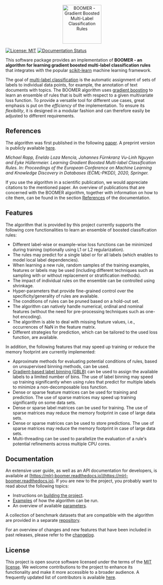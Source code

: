 <p align="center">
  <img alt="BOOMER - Gradient Boosted Multi-Label Classification Rules" src="https://github.com/mrapp-ke/Boomer/blob/master/logo.png" height="128"/>
</p>

[![License: MIT](https://img.shields.io/badge/License-MIT-yellow.svg)](https://opensource.org/licenses/MIT)
[![Documentation Status](https://readthedocs.org/projects/mlrl-boomer/badge/?version=latest)](https://mlrl-boomer.readthedocs.io/en/latest/?badge=latest)

This software package provides an implementation of **BOOMER - an algorithm for learning gradient boosted multi-label classification rules** that integrates with the popular [scikit-learn](https://scikit-learn.org) machine learning framework.

The goal of [multi-label classification](https://en.wikipedia.org/wiki/Multi-label_classification) is the automatic assignment of sets of labels to individual data points, for example, the annotation of text documents with topics. The BOOMER algorithm uses [gradient boosting](https://en.wikipedia.org/wiki/Gradient_boosting) to learn an ensemble of rules that is built with respect to a given multivariate loss function. To provide a versatile tool for different use cases, great emphasis is put on the *efficiency* of the implementation. To ensure its *flexibility*, it is designed in a modular fashion and can therefore easily be adjusted to different requirements.  

## References

The algorithm was first published in the following [paper](https://doi.org/10.1007/978-3-030-67664-3_8). A preprint version is publicly available [here](https://arxiv.org/pdf/2006.13346.pdf).

*Michael Rapp, Eneldo Loza Mencía, Johannes Fürnkranz Vu-Linh Nguyen and Eyke Hüllermeier. Learning Gradient Boosted Multi-label Classification Rules. In: Proceedings of the European Conference on Machine Learning and Knowledge Discovery in Databases (ECML-PKDD), 2020, Springer.*

If you use the algorithm in a scientific publication, we would appreciate citations to the mentioned paper. An overview of publications that are concerned with the BOOMER algorithm, together with information on how to cite them, can be found in the section [References](https://mlrl-boomer.readthedocs.io/en/latest/references/index.html) of the documentation. 

## Features

The algorithm that is provided by this project currently supports the following core functionalities to learn an ensemble of boosted classification rules:

* Different label-wise or example-wise loss functions can be minimized during training (optionally using L1 or L2 regularization).
* The rules may predict for a single label or for all labels (which enables to model local label dependencies).
* When learning a new rule, random samples of the training examples, features or labels may be used (including different techniques such as sampling with or without replacement or stratification methods).
* The impact of individual rules on the ensemble can be controlled using shrinkage.
* Hyper-parameters that provide fine-grained control over the specificity/generality of rules are available.
* The conditions of rules can be pruned based on a hold-out set.
* The algorithm can natively handle numerical, ordinal and nominal features (without the need for pre-processing techniques such as one-hot encoding).
* The algorithm is able to deal with missing feature values, i.e., occurrences of NaN in the feature matrix.
* Different strategies for prediction, which can be tailored to the used loss function, are available.

In addition, the following features that may speed up training or reduce the memory footprint are currently implemented:

* Approximate methods for evaluating potential conditions of rules, based on unsupervised binning methods, can be used.
* [Gradient-based label binning (GBLB)](https://arxiv.org/pdf/2106.11690.pdf) can be used to assign the available labels to a limited number of bins. The use of label binning may speed up training significantly when using rules that predict for multiple labels to minimize a non-decomposable loss function.
* Dense or sparse feature matrices can be used for training and prediction. The use of sparse matrices may speed up training significantly on some data sets.
* Dense or sparse label matrices can be used for training. The use of sparse matrices may reduce the memory footprint in case of large data sets.
* Dense or sparse matrices can be used to store predictions. The use of sparse matrices may reduce the memory footprint in case of large data sets.
* Multi-threading can be used to parallelize the evaluation of a rule's potential refinements across multiple CPU cores. 

## Documentation

An extensive user guide, as well as an API documentation for developers, is available at [https://mlrl-boomer.readthedocs.io](https://mlrl-boomer.readthedocs.io). If you are new to the project, you probably want to read about the following topics:

* Instructions on [building the project](https://mlrl-boomer.readthedocs.io/en/latest/quickstart/index.html#building-the-project).
* [Examples](https://mlrl-boomer.readthedocs.io/en/latest/quickstart/index.html#running-the-algorithm) of how the algorithm can be run.
* An overview of available [parameters](https://mlrl-boomer.readthedocs.io/en/latest/quickstart/index.html#parameters).

A collection of benchmark datasets that are compatible with the algorithm are provided in a separate [repository](https://github.com/mrapp-ke/Boomer-Datasets).

For an overview of changes and new features that have been included in past releases, please refer to the [changelog](https://github.com/mrapp-ke/Boomer/blob/master/CHANGELOG.md).

## License

This project is open source software licensed under the terms of the [MIT license](https://github.com/mrapp-ke/Boomer/blob/master/LICENSE.txt). We welcome contributions to the project to enhance its functionality and make it more accessible to a broader audience. A frequently updated list of contributors is available [here](https://github.com/mrapp-ke/Boomer/blob/master/CONTRIBUTORS.md). 
